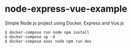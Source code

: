 # node-express-vue-example
Simple Node.js project using Docker, Express and Vue.js

```
$ docker-compose run node npm install
$ docker-compose up -d
$ docker-compose exec node npm run dev
```

